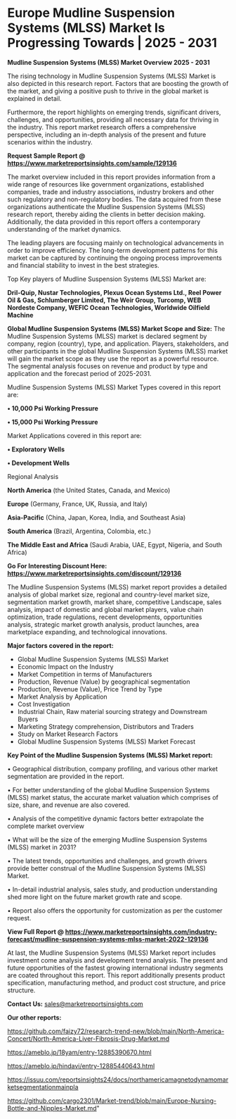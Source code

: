 # Europe Mudline Suspension Systems (MLSS) Market Is Progressing Towards | 2025 - 2031

<Strong> Mudline Suspension Systems (MLSS) Market Overview 2025 - 2031</strong>

The rising technology in Mudline Suspension Systems (MLSS) Market is also depicted in this research report. Factors that are boosting the growth of the market, and giving a positive push to thrive in the global market is explained in detail.

Furthermore, the report highlights on emerging trends, significant drivers, challenges, and opportunities, providing all necessary data for thriving in the industry. This report market research offers a comprehensive perspective, including an in-depth analysis of the present and future scenarios within the industry.

<strong>Request Sample Report @ <a href=https://www.marketreportsinsights.com/sample/129136>https://www.marketreportsinsights.com/sample/129136</a></strong>

The market overview included in this report provides information from a wide range of resources like government organizations, established companies, trade and industry associations, industry brokers and other such regulatory and non-regulatory bodies. The data acquired from these organizations authenticate the Mudline Suspension Systems (MLSS) research report, thereby aiding the clients in better decision making. Additionally, the data provided in this report offers a contemporary understanding of the market dynamics.

The leading players are focusing mainly on technological advancements in order to improve efficiency. The long-term development patterns for this market can be captured by continuing the ongoing process improvements and financial stability to invest in the best strategies.

Top Key players of Mudline Suspension Systems (MLSS) Market are:

<strong>Dril-Quip, Nustar Technologies, Plexus Ocean Systems Ltd., Reel Power Oil & Gas, Schlumberger Limited, The Weir Group, Turcomp, WEB Nordeste Company, WEFIC Ocean Technologies, Worldwide Oilfield Machine</strong>

<strong><b>Global Mudline Suspension Systems (MLSS) Market Scope and Size:</b></strong>
The Mudline Suspension Systems (MLSS) market is declared segment by company, region (country), type, and application. Players, stakeholders, and other participants in the global Mudline Suspension Systems (MLSS) market will gain the market scope as they use the report as a powerful resource. The segmental analysis focuses on revenue and product by type and application and the forecast period of 2025-2031.

Mudline Suspension Systems (MLSS) Market Types covered in this report are:

<strong>• 10,000 Psi Working Pressure

• 15,000 Psi Working Pressure</strong>

Market Applications covered in this report are:

<strong>• Exploratory Wells

• Development Wells</strong> 

Regional Analysis

<strong>North America</strong> (the United States, Canada, and Mexico)

<strong>Europe</strong> (Germany, France, UK, Russia, and Italy)

<strong>Asia-Pacific</strong> (China, Japan, Korea, India, and Southeast Asia)

<strong>South America</strong> (Brazil, Argentina, Colombia, etc.)

<strong>The Middle East and Africa</strong> (Saudi Arabia, UAE, Egypt, Nigeria, and South Africa)

<strong>Go For Interesting Discount Here: <a href=https://www.marketreportsinsights.com/discount/129136>https://www.marketreportsinsights.com/discount/129136</a></strong>

The Mudline Suspension Systems (MLSS) market report provides a detailed analysis of global market size, regional and country-level market size, segmentation market growth, market share, competitive Landscape, sales analysis, impact of domestic and global market players, value chain optimization, trade regulations, recent developments, opportunities analysis, strategic market growth analysis, product launches, area marketplace expanding, and technological innovations.

<strong><b>Major factors covered in the report:</b></strong>
<ul>
  <li>Global Mudline Suspension Systems (MLSS) Market </li>
  <li>Economic Impact on the Industry</li>
  <li>Market Competition in terms of Manufacturers</li>
  <li>Production, Revenue (Value) by geographical segmentation</li>
  <li>Production, Revenue (Value), Price Trend by Type</li>
  <li>Market Analysis by Application</li>
  <li>Cost Investigation</li>
  <li>Industrial Chain, Raw material sourcing strategy and Downstream Buyers</li>
  <li>Marketing Strategy comprehension, Distributors and Traders</li>
  <li>Study on Market Research Factors</li>
  <li>Global Mudline Suspension Systems (MLSS) Market Forecast</li>
</ul>

<strong><b>Key Point of the Mudline Suspension Systems (MLSS) Market report:</b></strong>

• Geographical distribution, company profiling, and various other market segmentation are provided in the report.

• For better understanding of the global Mudline Suspension Systems (MLSS) market status, the accurate market valuation which comprises of size, share, and revenue are also covered.

• Analysis of the competitive dynamic factors better extrapolate the complete market overview

• What will be the size of the emerging Mudline Suspension Systems (MLSS) market in 2031?

• The latest trends, opportunities and challenges, and growth drivers provide better construal of the Mudline Suspension Systems (MLSS) Market.

• In-detail industrial analysis, sales study, and production understanding shed more light on the future market growth rate and scope.

• Report also offers the opportunity for customization as per the customer request.

<strong><b>View Full Report @ <a href=https://www.marketreportsinsights.com/industry-forecast/mudline-suspension-systems-mlss-market-2022-129136>https://www.marketreportsinsights.com/industry-forecast/mudline-suspension-systems-mlss-market-2022-129136</a></b></strong>


At last, the Mudline Suspension Systems (MLSS) Market report includes investment come analysis and development trend analysis. The present and future opportunities of the fastest growing international industry segments are coated throughout this report. This report additionally presents product specification, manufacturing method, and product cost structure, and price structure.

<strong>Contact Us:</strong>
sales@marketreportsinsights.com

<strong>Our other reports:</strong>

<a href=https://github.com/faizy72/research-trend-new/blob/main/North-America-Concert/North-America-Liver-Fibrosis-Drug-Market.md>https://github.com/faizy72/research-trend-new/blob/main/North-America-Concert/North-America-Liver-Fibrosis-Drug-Market.md</a>

<a href=https://ameblo.jp/18yam/entry-12885390670.html>https://ameblo.jp/18yam/entry-12885390670.html</a>

<a href=https://ameblo.jp/hindavi/entry-12885440643.html>https://ameblo.jp/hindavi/entry-12885440643.html</a>

<a href=https://issuu.com/reportsinsights24/docs/northamericamagnetodynamomarketsegmentationmainpla>https://issuu.com/reportsinsights24/docs/northamericamagnetodynamomarketsegmentationmainpla</a>

<a href=https://github.com/cargo2301/Market-trend/blob/main/Europe-Nursing-Bottle-and-Nipples-Market.md>https://github.com/cargo2301/Market-trend/blob/main/Europe-Nursing-Bottle-and-Nipples-Market.md</a>"
